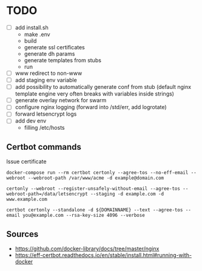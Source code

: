 # TODO

- [ ] add install.sh
    - make .env
    - build
    - generate ssl certificates
    - generate dh params
    - generate templates from stubs
    - run
- [ ] www redirect to non-www
- [ ] add staging env variable
- [ ] add possibility to automatically generate conf from stub (default nginx template engine very often breaks with variables inside strings)
- [ ] generate overlay network for swarm
- [ ] configure nginx logging (forward into /std/err, add logrotate)
- [ ] forward letsencrypt logs
- [ ] add dev env
    - filling /etc/hosts

## Certbot commands 

Issue certificate

```
docker-compose run --rm certbot certonly --agree-tos --no-eff-email --webroot --webroot-path /var/www/acme -d example@domain.com

certonly --webroot --register-unsafely-without-email --agree-tos --webroot-path=/data/letsencrypt --staging -d example.com -d www.example.com

certbot certonly --standalone -d ${DOMAINNAME} --text --agree-tos --email you@example.com --rsa-key-size 4096 --verbose
```

## Sources

- https://github.com/docker-library/docs/tree/master/nginx
- https://eff-certbot.readthedocs.io/en/stable/install.html#running-with-docker
